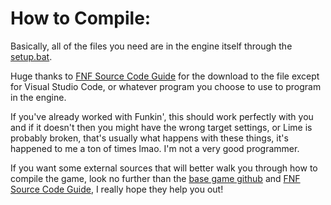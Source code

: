 # How to Compile:

Basically, all of the files you need are in the engine itself through the [setup.bat](/other/setup-files/setup.bat).

Huge thanks to [FNF Source Code Guide](https://gamebanana.com/tuts/13798) for the download to the file except for Visual Studio Code, or whatever program you choose to use to program in the engine. 

If you've already worked with Funkin', this should work perfectly with you and if it doesn't then you might have the wrong target settings, or Lime is probably broken, that's usually what happens with these things, it's happened to me a ton of times lmao. I'm not a very good programmer.

If you want some external sources that will better walk you through how to compile the game, look no further than the [base game github](https://github.com/ninjamuffin99/Funkin) and [FNF Source Code Guide](https://gamebanana.com/tuts/13798), I really hope they help you out!
